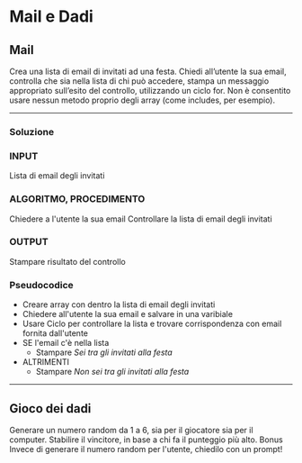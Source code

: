 # Mail e Dadi

## Mail

Crea una lista di email di invitati ad una festa.
Chiedi all’utente la sua email, controlla che sia nella lista di chi può accedere, stampa un messaggio appropriato sull’esito del controllo, utilizzando un ciclo for.
Non è consentito usare nessun metodo proprio degli array (come includes, per esempio).

---

### Soluzione

### INPUT

Lista di email degli invitati

### ALGORITMO, PROCEDIMENTO

Chiedere a l'utente la sua email
Controllare la lista di email degli invitati

### OUTPUT

Stampare risultato del controllo

### Pseudocodice

-   Creare array con dentro la lista di email degli invitati
-   Chiedere all'utente la sua email e salvare in una varibiale
-   Usare Ciclo per controllare la lista e trovare corrispondenza con email fornita dall'utente
-   SE l'email c'è nella lista
    -   Stampare _Sei tra gli invitati alla festa_
-   ALTRIMENTI
    -   Stampare _Non sei tra gli invitati alla festa_

---

## Gioco dei dadi

Generare un numero random da 1 a 6, sia per il giocatore sia per il computer.
Stabilire il vincitore, in base a chi fa il punteggio più alto.
Bonus
Invece di generare il numero random per l'utente, chiedilo con un prompt!
